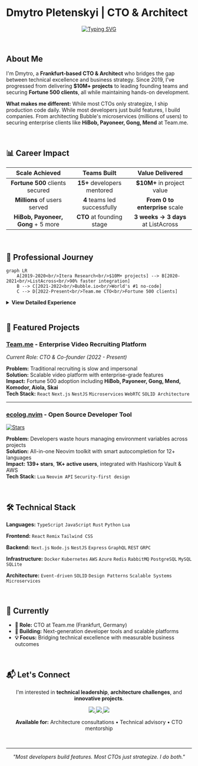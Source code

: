 # Dmytro Pletenskyi | CTO & Architect

<div align="center">

[![Typing SVG](https://readme-typing-svg.demolab.com?font=Fira+Code&size=22&pause=1000&color=2DBA4E&center=true&vCenter=true&width=700&lines=Frankfurt-based+CTO+who+ships+production+code+daily;Fortune+500+clients:+HiBob,+Payoneer,+Gong;139%2B+stars,+1K%2B+developers+using+my+tools)](https://git.io/typing-svg)

</div>

<br>

## About Me

I'm Dmytro, a **Frankfurt-based CTO & Architect** who bridges the gap between technical excellence and business strategy. Since 2019, I've progressed from delivering **$10M+ projects** to leading founding teams and securing **Fortune 500 clients**, all while maintaining hands-on development.

**What makes me different:** While most CTOs only strategize, I ship production code daily. While most developers just build features, I build companies. From architecting Bubble's microservices (millions of users) to securing enterprise clients like **HiBob, Payoneer, Gong, Mend** at Team.me.

<br>

## 📊 Career Impact

<div align="center">

| **Scale Achieved** | **Teams Built** | **Value Delivered** |
| :---: | :---: | :---: |
| **Fortune 500** clients secured | **15+** developers mentored | **$10M+** in project value |
| **Millions** of users served | **4** teams led successfully | **From 0 to enterprise** scale |
| **HiBob, Payoneer, Gong** + 5 more | **CTO** at founding stage | **3 weeks → 3 days** at ListAcross |

</div>

<br>

## 💼 Professional Journey

```mermaid
graph LR
    A[2019-2020<br/>Itera Research<br/>$10M+ projects] --> B[2020-2021<br/>ListAcross<br/>90% faster integration]
    B --> C[2021-2022<br/>Bubble.io<br/>World's #1 no-code]
    C --> D[2022-Present<br/>Team.me CTO<br/>Fortune 500 clients]
```

<details>
<summary><b>View Detailed Experience</b></summary>

### **Team.me** | CTO & Co-founder (2022 - Present)
- Architected video recruiting platform from zero to enterprise scale
- Secured Fortune 500 clients including HiBob, Payoneer, Gong, Komodor
- Implemented SOLID architecture enabling rapid feature development
- Leading technical strategy while maintaining hands-on development

### **Bubble** | Team Lead Developer (2021 - 2022)  
- Led development for world's largest no-code platform (millions of users)
- Architected microservices handling massive scale
- Mentored team of 6 developers

### **ListAcross** | Senior Full-Stack Developer (2020 - 2021)
- Reduced marketplace integration time by 90% (3 weeks → 3 days)
- Implemented adapter pattern architecture for scalability
- Led cross-functional development team

### **Itera Research** | Full-Stack Developer (2019 - 2020)
- Delivered 5 projects worth $10M+ total budget
- Maintained 100% on-time delivery across concurrent projects

</details>

<br>

## 🚀 Featured Projects

### [Team.me](https://teamme.io/) - Enterprise Video Recruiting Platform
*Current Role: CTO & Co-founder (2022 - Present)*

**Problem:** Traditional recruiting is slow and impersonal  
**Solution:** Scalable video platform with enterprise-grade features  
**Impact:** Fortune 500 adoption including **HiBob, Payoneer, Gong, Mend, Komodor, Aiola, Skai**  
**Tech Stack:** `React` `Next.js` `NestJS` `Microservices` `WebRTC` `SOLID Architecture`

---

### [ecolog.nvim](https://github.com/ph1losof/ecolog.nvim) - Open Source Developer Tool
[![Stars](https://img.shields.io/github/stars/ph1losof/ecolog.nvim?style=social)](https://github.com/ph1losof/ecolog.nvim)

**Problem:** Developers waste hours managing environment variables across projects  
**Solution:** All-in-one Neovim toolkit with smart autocompletion for 12+ languages  
**Impact:** **139+ stars**, **1K+ active users**, integrated with Hashicorp Vault & AWS  
**Tech Stack:** `Lua` `Neovim API` `Security-first design`  

<br>

## 🛠 Technical Stack

**Languages:** `TypeScript` `JavaScript` `Rust` `Python` `Lua`

**Frontend:** `React` `Remix` `Tailwind CSS`

**Backend:** `Next.js` `Node.js` `NestJS` `Express` `GraphQL` `REST` `GRPC`

**Infrastructure:** `Docker` `Kubernetes` `AWS` `Azure` `Redis` `RabbitMQ` `PostgreSQL` `MySQL` `SQLite`

**Architecture:** `Event-driven` `SOLID` `Design Patterns` `Scalable Systems` `Microservices`

<br>

## 🎯 Currently

- **🏢 Role:** CTO at Team.me (Frankfurt, Germany)
- **🔨 Building:** Next-generation developer tools and scalable platforms
- **💡 Focus:** Bridging technical excellence with measurable business outcomes

<br>

## 📬 Let's Connect

<div align="center">

I'm interested in **technical leadership**, **architecture challenges**, and **innovative projects**.

<a href="https://www.linkedin.com/in/dmytro-pletenskyi/">
  <img src="https://img.shields.io/badge/LinkedIn-Connect-0077B5?style=for-the-badge&logo=linkedin&logoColor=white" />
</a>
<a href="mailto:dmitriy.pletenskoy@gmail.com">
  <img src="https://img.shields.io/badge/Email-Contact-D14836?style=for-the-badge&logo=gmail&logoColor=white" />
</a>
<a href="https://dmytro.tech/">
  <img src="https://img.shields.io/badge/Portfolio-Visit-000000?style=for-the-badge&logo=vercel&logoColor=white" />
</a>

**Available for:** Architecture consultations • Technical advisory • CTO mentorship

</div>

<br>

---

<div align="center">
  <i>"Most developers build features. Most CTOs just strategize. I do both."</i>
</div>

